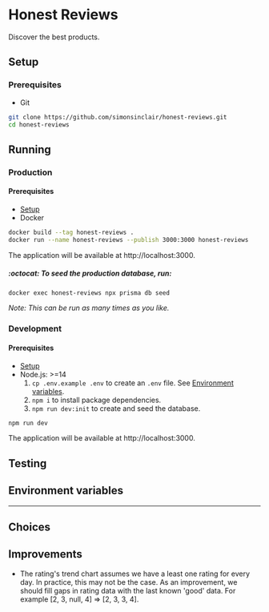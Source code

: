 # Honest Reviews

Discover the best products.

## Setup

### Prerequisites

- Git

```sh
git clone https://github.com/simonsinclair/honest-reviews.git
cd honest-reviews
```

## Running

### Production

#### Prerequisites

- [Setup](#setup)
- Docker

```sh
docker build --tag honest-reviews .
docker run --name honest-reviews --publish 3000:3000 honest-reviews
```

The application will be available at http://localhost:3000.

##### :octocat: To seed the production database, run:

```sh
docker exec honest-reviews npx prisma db seed
```

_Note: This can be run as many times as you like._

### Development

#### Prerequisites

- [Setup](#setup)
- Node.js: >=14
  1. `cp .env.example .env` to create an `.env` file. See [Environment variables](#environment-variables).
  2. `npm i` to install package dependencies.
  3. `npm run dev:init` to create and seed the database.

```sh
npm run dev
```

The application will be available at http://localhost:3000.

## Testing

## Environment variables

---

## Choices

## Improvements

- The rating's trend chart assumes we have a least one rating for every day. In practice, this may not be the case. As an improvement, we should fill gaps in rating data with the last known 'good' data. For example [2, 3, null, 4] => [2, 3, 3, 4].
